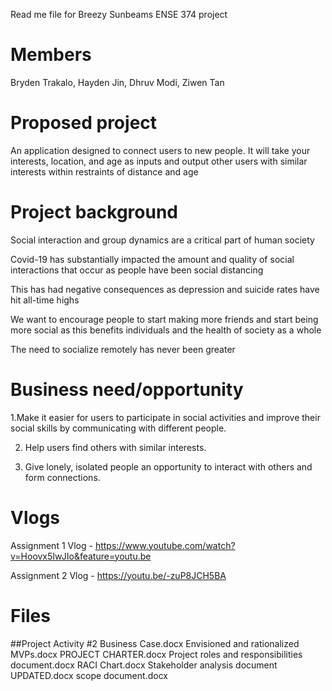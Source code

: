 Read me file for Breezy Sunbeams ENSE 374 project

# Members
Bryden Trakalo, Hayden Jin, Dhruv Modi, Ziwen Tan

# Proposed project
An application designed to connect users to new people. It will take your interests, location, and age as inputs and output other users with similar interests within restraints of distance and age

# Project background
Social interaction and group dynamics are a critical part of human society 

Covid-19 has substantially impacted the amount and quality of social interactions that occur as people have been social distancing 

This has had negative consequences as depression and suicide rates have hit all-time highs 

We want to encourage people to start making more friends and start being more social as this benefits individuals and the health of society as a whole 

The need to socialize remotely has never been greater

# Business need/opportunity
1.Make it easier for users to participate in social activities and improve their social skills by communicating with different people.

2. Help users find others with similar interests.

3. Give lonely, isolated people an opportunity to interact with others and form connections.

# Vlogs

Assignment 1 Vlog - https://www.youtube.com/watch?v=Hoovx5IwJIo&feature=youtu.be

Assignment 2 Vlog - https://youtu.be/-zuP8JCH5BA

# Files
##Project Activity #2
  Business Case.docx
  Envisioned and rationalized MVPs.docx
  PROJECT CHARTER.docx
  Project roles and responsibilities document.docx
  RACI Chart.docx
  Stakeholder analysis document UPDATED.docx
  scope document.docx

